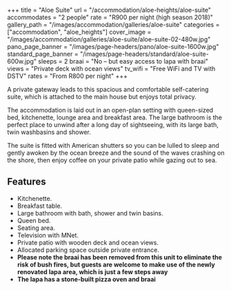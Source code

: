 +++
title = "Aloe Suite"
url = "/accommodation/aloe-heights/aloe-suite"
accommodates = "2 people"
rate = "R900 per night (high season 2018)"
gallery_path = "/images/accommodation/galleries/aloe-suite"
categories = ["accommodation", "aloe_heights"]
cover_image = "/images/accommodation/galleries/aloe-suite/aloe-suite-02-480w.jpg"
pano_page_banner = "/images/page-headers/pano/aloe-suite-1600w.jpg"
standard_page_banner = "/images/page-headers/standard/aloe-suite-600w.jpg"
sleeps = 2 
braai = "No – but easy access to lapa with braai"
views = "Private deck with ocean views"
tv_wifi =	"Free WiFi and TV with DSTV"
rates =	"From R800 per night"
+++

A private gateway leads to this spacious and comfortable self-catering suite, which is attached to the main house but enjoys total privacy.
<!--more-->
The accommodation is laid out in an open-plan setting with queen-sized bed, kitchenette, lounge area and breakfast area. The large bathroom is the perfect place to unwind after a long day of sightseeing, with its large bath, twin washbasins and shower.

The suite is fitted with American shutters so you can be lulled to sleep and gently awoken by the ocean breeze and the sound of the waves crashing on the shore, then enjoy coffee on your private patio while gazing out to sea.

## Features

*   Kitchenette.
*   Breakfast table.
*   Large bathroom with bath, shower and twin basins.
*   Queen bed.
*   Seating area.
*   Television with MNet.
*   Private patio with wooden deck and ocean views.
*   Allocated parking space outside private entrance.
*   **Please note the braai has been removed from this unit to eliminate the risk of bush fires, but guests are welcome to make use of the newly renovated lapa area, which is just a few steps away**
*   **The lapa has a stone-built pizza oven and braai**